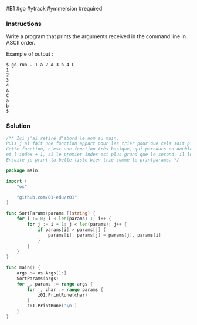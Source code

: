 #B1 #go #ytrack #ymmersion #required

### Instructions
Write a program that prints the arguments received in the command line in ASCII order.

Example of output :
```console
$ go run . 1 a 2 A 3 b 4 C
1
2
3
4
A
C
a
b
$
```

### Solution

```go
/** Ici j'ai retiré d'abord le nom au main.
Puis j'ai fait une fonction appart pour les trier pour que cela soit plus propre.
Cette fonction, c'est une fonction très basique, qui parcours en double boucle, l'index
et l'index + 1, si le premier index est plus grand que le second, il les switchs.
Ensuite je print la belle liste bien trié comme le printparams. */

package main

import (
	"os"

	"github.com/01-edu/z01"
)

func SortParams(params []string) {
	for i := 0; i < len(params)-1; i++ {
		for j := i + 1; j < len(params); j++ {
			if params[i] > params[j] {
				params[i], params[j] = params[j], params[i]
			}
		}
	}
}

func main() {
	args := os.Args[1:]
	SortParams(args)
	for _, params := range args {
		for _, char := range params {
			z01.PrintRune(char)
		}
		z01.PrintRune('\n')
	}
}

```
